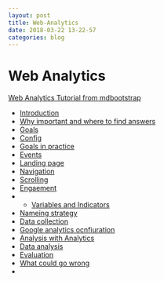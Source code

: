 ```yaml
---
layout: post
title: Web-Analytics
date: 2018-03-22 13-22-57
categories: blog
---
```


# Web Analytics

[Web Analytics Tutorial from mdbootstrap](https://mdbootstrap.com/web-analytics-tutorial/)

- [Introduction](https://mdbootstrap.com/web-analytics-intro/)
- [Why important and where to find answers](https://mdbootstrap.com/web-analytics-research/)
- [Goals](https://mdbootstrap.com/web-analytics-goals/)
- [Config](https://mdbootstrap.com/web-analytics-brandflow-config/)
- [Goals in practice](https://mdbootstrap.com/web-analytics-goals-in-practice/)
- [Events](https://mdbootstrap.com/web-analytics-events/)
- [Landing page](https://mdbootstrap.com/web-analytics-landing-page/)
- [Navigation](https://mdbootstrap.com/web-analytics-navigation/)
- [Scrolling](https://mdbootstrap.com/web-analytics-scroll-depth-percentage/)
- [Engaement](https://mdbootstrap.com/web-analytics-article-engagement/)
- - [Variables and Indicators](https://mdbootstrap.com/web-analytics-operationalization-variables/)
- [Nameing strategy](https://mdbootstrap.com/web-analytics-operationalization-naming/)
- [Data collection](https://mdbootstrap.com/web-analytics-data-collection/)
- [Google analytics ocnfiuration](https://mdbootstrap.com/web-analytics-analytics-config/)
- [Analysis with Analytics](https://mdbootstrap.com/web-analytics-analysis-with-analytics/)
- [Data analysis](https://mdbootstrap.com/web-analytics-data-analysis/)
- [Evaluation](https://mdbootstrap.com/web-analytics-evaluation/)
- [What could go wrong](https://mdbootstrap.com/web-analytics-traps/)
- 
